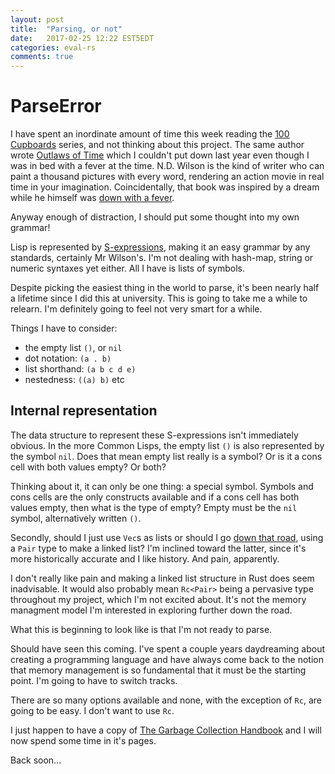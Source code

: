 ```yaml
---
layout: post
title:  "Parsing, or not"
date:   2017-02-25 12:22 EST5EDT
categories: eval-rs
comments: true
---
```


# ParseError

I have spent an inordinate amount of time this week reading the
[100 Cupboards](http://www.goodreads.com/book/show/1661390.100_Cupboards) series,
and not thinking about this project. The same author wrote
[Outlaws of Time](http://www.goodreads.com/book/show/25817037-the-legend-of-sam-miracle)
which I couldn't put down last year even though I was in bed with a fever at the time. N.D. Wilson is
the kind of writer who can paint a thousand pictures with every word, rendering an
action movie in real time in your imagination. Coincidentally, that book was inspired by a
dream while he himself was
[down with a fever](https://www.theatlantic.com/entertainment/archive/2016/04/why-i-write-scary-stories-for-children/478977/).

Anyway enough of distraction, I should put some thought into my own grammar!

Lisp is represented by [S-expressions](https://en.wikipedia.org/wiki/S-expression),
making it an easy grammar by any standards, certainly Mr Wilson's. I'm not dealing with
hash-map, string or numeric syntaxes yet either. All I have is lists of symbols.

Despite picking the easiest thing in the world to parse, it's been nearly half a lifetime
since I did this at university. This is going to take me a while to relearn. I'm definitely
going to feel not very smart for a while.

Things I have to consider:

* the empty list `()`, or `nil`
* dot notation: `(a . b)`
* list shorthand: `(a b c d e)`
* nestedness: `((a) b)` etc

## Internal representation

The data structure to represent these S-expressions isn't immediately obvious. In
the more Common Lisps, the empty list `()` is also represented by the symbol `nil`.
Does that mean empty list really is a symbol? Or is it a cons cell with both
values empty? Or both?

Thinking about it, it can only be one thing: a special symbol. Symbols and cons cells
are the only constructs available and if a cons cell has both values empty, then
what is the type of empty? Empty must be the `nil` symbol, alternatively written `()`.

Secondly, should I just use `Vec`s as lists or should I go
[down that road](http://cglab.ca/~abeinges/blah/too-many-lists/book/first-new.html),
using a `Pair` type to make a linked list? I'm inclined toward the latter, since
it's more historically accurate and I like history. And pain, apparently.

I don't really like pain and making a linked list structure in Rust does seem
inadvisable. It would also probably mean `Rc<Pair>` being a pervasive type throughout
my project, which I'm not excited about. It's not the memory managment model I'm
interested in exploring further down the road.

What this is beginning to look like is that I'm not ready to parse.

Should have seen this coming. I've spent a couple years daydreaming about creating a
programming language and have always come back to the notion that memory management
is so fundamental that it must be the starting point. I'm going to have to switch tracks.

There are so many options available and none, with the exception of `Rc`, are going
to be easy. I don't want to use `Rc`.

I just happen to have a copy of [The Garbage Collection Handbook](http://gchandbook.org/)
and I will now spend some time in it's pages.

Back soon...
